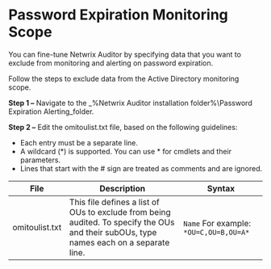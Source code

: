 # Password Expiration Monitoring Scope

You can fine-tune Netwrix Auditor by specifying data that you want to exclude from monitoring and
alerting on password expiration.

Follow the steps to exclude data from the Active Directory monitoring scope.

**Step 1 –** Navigate to the \_%Netwrix Auditor installation folder%\Password Expiration
Alerting_folder.

**Step 2 –** Edit the omitoulist.txt file, based on the following guidelines:

- Each entry must be a separate line.
- A wildcard (\*) is supported. You can use \* for cmdlets and their parameters.
- Lines that start with the # sign are treated as comments and are ignored.

| File           | Description                                                                                                                             | Syntax                                 |
| -------------- | --------------------------------------------------------------------------------------------------------------------------------------- | -------------------------------------- |
| omitoulist.txt | This file defines a list of OUs to exclude from being audited. To specify the OUs and their subOUs, type names each on a separate line. | `Name` For example: `*OU=C,OU=B,OU=A*` |
